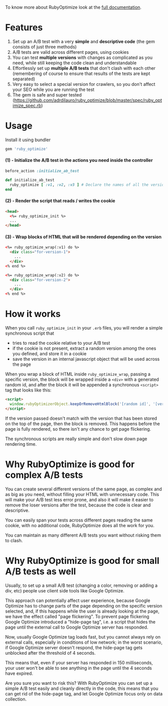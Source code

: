 To know more about RubyOptimize look at the [full documentation](https://github.com/adrdilauro/ruby_optimize/wiki/Full-documentation).

# Features

1. Set up an A/B test with a very **simple** and **descriptive code** (the gem consists of just three methods)
2. A/B tests are valid across different pages, using cookies
3. You can test **multiple versions** with changes as complicated as you need, while still keeping the code clean and understandable
4. Effortlessly set up **multiple A/B tests** that don't clash with each other (remembering of course to ensure that results of the tests are kept separated)
5. Very easy to select a special version for crawlers, so you don't affect your SEO while you are running the test
6. The gem is safe and super tested (https://github.com/adrdilauro/ruby_optimize/blob/master/spec/ruby_optimize_spec.rb)

# Usage

Install it using bundler
```ruby
gem 'ruby_optimize'
```

#### (1) - Initialize the A/B test in the actions you need inside the controller
```ruby
before_action :initialize_ab_test

def initialize_ab_test
  ruby_optimize [ :v1, :v2, :v3 ] # Declare the names of all the versions you are going to test
end
```

#### (2) - Render the script that reads / writes the cookie
```html
<head>
  <%= ruby_optimize_init %>
  ...
</head>
```

#### (3) - Wrap blocks of HTML that will be rendered depending on the version
```html
<%= ruby_optimize_wrap(:v1) do %>
  <div class="for-version-1">
    ...
  </div>
<% end %>

<%= ruby_optimize_wrap(:v2) do %>
  <div class="for-version-2">
    ...
  </div>
<% end %>
```

# How it works

When you call `ruby_optimize_init` in your `.erb` files, you will render a simple synchronous script that

- tries to read the cookie relative to your A/B test
- if the cookie is not present, extract a random version among the ones you defined, and store it in a cookie
- save the version in an internal javascript object that will be used across the page

When you wrap a block of HTML inside `ruby_optimize_wrap`, passing a specific version, the block will be wrapped inside a `<div>` with a generated random id, and after the block it will be appended a synchronous `<script>` tag that looks like this:

```html
<script>
  window.rubyOptimizerObject.keepOrRemoveHtmlBlock('[random id]', '[version]');
</script>
```

If the version passed doesn't match with the version that has been stored on the top of the page, then the block is removed. This happens before the page is fully rendered, so there isn't any chance to get page flickering.

The synchronous scripts are really simple and don't slow down page rendering time.


# Why RubyOptimize is good for complex A/B tests

You can create several different versions of the same page, as complex and as big as you need, without filling your HTML with unnecessary code. This will make your A/B test less error prone, and also it will make it easier to remove the loser versions after the test, because the code is clear and descriptive.

You can easily span your tests across different pages reading the same cookie, with no additional code, RubyOptimize does all the work for you.

You can maintain as many different A/B tests you want without risking them to clash.

# Why RubyOptimize is good for small A/B tests as well

Usually, to set up a small A/B test (changing a color, removing or adding a div, etc) people use client side tools like Google Optimize.

This approach can potentially affect user experience, because Google Optimize has to change parts of the page depending on the specific version selected, and, if this happens while the user is already looking at the page, we have the effect called "page flickering". To prevent page flickering Google Optimize introduced a "hide-page tag", i.e. a script that hides the page until the external call to Google Optimize server has responded.

Now, usually Google Optimize tag loads fast, but you cannot always rely on external calls, especially in conditions of low network; in the worst scenario, if Google Optimize server doesn't respond, the hide-page tag gets unblocked after the threshold of 4 seconds.

This means that, even if your server has responded in 150 milliseconds, your user won't be able to see anything in the page until the 4 seconds have expired.

Are you sure you want to risk this? With RubyOptimize you can set up a simple A/B test easily and cleanly directly in the code, this means that you can get rid of the hide-page tag, and let Google Optimize focus only on data collection.

